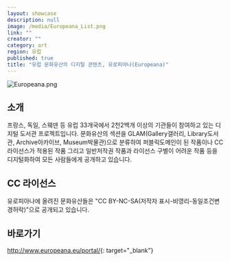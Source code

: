 ```yaml
---
layout: showcase
description: null
image: /media/Europeana_List.png
link: ""
creator: ""
category: art
region: 유럽
published: true
title: "유럽 문화유산의 디지털 콘텐츠, 유로피아나(Europeana)"
---
```









![Europeana.png]({{site.baseurl}}/media/Europeana.png)

## 소개

프랑스, 독일, 스웨덴 등 유럽 33개국에서 2천2백개 이상의 기관들이 참여하고 있는 디지털 도서관 프로젝트입니다. 문화유산의 섹션을 GLAM(Gallery갤러리, Library도서관, Archive아카이브, Museum박물관)으로 분류하여 퍼블릭도메인이 된 작품이나 CC 라이선스가 적용된 작품 그리고 일반저작권 작품과 라이선스 구별이 어려운 작품 등을 디지털화하여 모든 사람들에게 공개하고 있습니다.

## CC 라이선스

유로피아나에 올려진 문화유산들은 "CC BY-NC-SA(저작자 표시-비영리-동일조건변경허락)"으로 공개되고 있습니다.

## 바로가기

<http://www.europeana.eu/portal/>{: target="_blank"}
